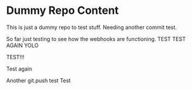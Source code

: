 # Dummy Repo Content
This is just a dummy repo to test stuff. Needing another commit test.

So far just testing to see how the webhooks are functioning.
TEST
TEST AGAIN
YOLO

TEST!!!

Test again

Another git.push test
Test
